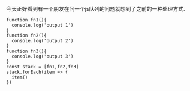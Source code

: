 今天正好看到有一个朋友在问一个js队列的问题就想到了之前的一种处理方式.

```
function fn1(){ 
  console.log('output 1')
}
function fn2(){ 
  console.log('output 2')
}
function fn3(){ 
  console.log('output 3')
}
const stack = [fn1,fn2,fn3]
stack.forEach(item => { 
  item()
})

```